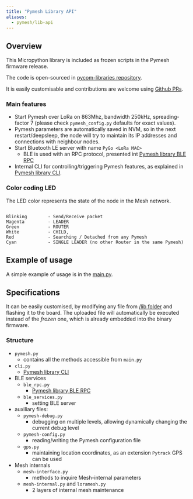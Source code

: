 ```yaml
---
title: "Pymesh Library API"
aliases:
  - pymesh/lib-api
---
```


## Overview

This Micropython library is included as frozen scripts in the Pymesh firmware release.

The code is open-sourced in [pycom-libraries repository](https://github.com/pycom/pycom-libraries/blob/master/pymesh/pymesh_frozen/lib/pymesh.py).

It is easily customisable and contributions are welcome using [Github PRs](https://github.com/pycom/pycom-libraries/pulls/).

### Main features

* Start Pymesh over LoRa on 863Mhz, bandwidth 250kHz, spreading-factor 7 (please check `pymesh_config.py` defaults for exact values).
* Pymesh parameters are automatically saved in NVM, so in the next restart/deepsleep, the node will try to maintain its IP addresses and connections with neighbour nodes.
* Start Bluetooth LE server with name `PyGo <LoRa MAC>`
  * BLE is used with an RPC protocol, presented int [Pymesh library BLE RPC](/pymesh/lib-ble-rpc/)
* Internal CLI for controlling/triggering Pymesh features, as explained in [Pymesh library CLI](/pymesh/lib-cli/).

### Color coding LED

The LED color represents the state of the node in the Mesh network.

```

Blinking        - Send/Receive packet
Magenta         - LEADER
Green           - ROUTER
White           - CHILD,
Red             - Searching / Detached from any Pymesh
Cyan            - SINGLE LEADER (no other Router in the same Pymesh)
```

## Example of usage

A simple example of usage is in the [main.py](https://github.com/pycom/pycom-libraries/blob/master/lib/pymesh/main.py).

## Specifications

It can be easily customised, by modifying any file from [/lib folder](https://github.com/pycom/pycom-libraries/tree/master/pymesh/lib/) and flashing it to the board. The uploaded file will automatically be executed instead of the _frozen_ one, which is already embedded into the binary firmware.

### Structure

* `pymesh.py`
  * contains all the methods accessible from `main.py`
* `cli.py`
  * [Pymesh library CLI](/pymesh/lib-cli/)
* BLE services
  * `ble_rpc.py`
    * [Pymesh library BLE RPC](/pymesh/lib-ble-rpc/)
  * `ble_services.py`
    * setting BLE server
* auxiliary files:
  * `pymesh-debug.py`
    * debugging on multiple levels, allowing dynamically changing the current debug level
  * `pymesh-config.py`
    * reading/writing the Pymesh configuration file
  * `gps.py`
    * maintaining location coordinates, as an extension `Pytrack` GPS can be used
* Mesh internals
  * `mesh-interface.py`
    * methods to inquire Mesh-internal parameters
  * `mesh-internal.py` and `loramesh.py`
    * 2 layers of internal mesh maintenance
